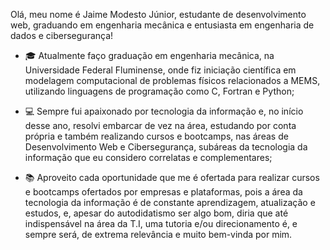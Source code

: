 
Olá, meu nome é Jaime Modesto Júnior, estudante de desenvolvimento web, graduando em engenharia mecânica e entusiasta em engenharia de dados e cibersegurança!

- :mortar_board: Atualmente faço graduação em engenharia mecânica, na Universidade Federal Fluminense, onde fiz iniciação científica em modelagem computacional de problemas físicos relacionados a MEMS, utilizando linguagens de programação como C, Fortran e Python;
 
- :computer: Sempre fui apaixonado por tecnologia da informação e, no início desse ano, resolvi embarcar de vez na área, estudando por conta própria e também realizando cursos e bootcamps, nas áreas de Desenvolvimento Web e Cibersegurança, subáreas da tecnologia da informação que eu considero correlatas e complementares;

- :books: Aproveito cada oportunidade que me é ofertada para realizar cursos e bootcamps ofertados por empresas e plataformas, pois a área da tecnologia da informação é de constante aprendizagem, atualização e estudos, e, apesar do autodidatismo ser algo bom, diria que até indispensável na área da T.I, uma tutoria e/ou direcionamento é, e sempre será, de extrema relevância e muito bem-vinda por mim.

<!--

- Atualmente me encontro realizando:

  -  :blue_book: Learn-a-thon da Cisco Brasil, através da plataforma NetAcad, onde terminei com sucesso a maratona e conquistei uma bolsa para os cursos de CCNA 1 e Network Security, sendo o primeiro já concluído e o segundo em andamento;
   
  -  :orange_book: Big Data Engineer, na plataforma Semantix Academy, oferecido pela empresa Semantix, curso que aborda tópicos como Big Data Foundations, MongoDB, Redis, Kafka, ElasticSearch e Spark, fornecendo, ao final de cada módulo, certificação em formato de badges; 
  
  -  :green_book: Fui recentemente selecionado para o treinamento em fullstack com ênfase em e-commerce usando o framework VTEX, pela plataforma Gama Academy, através do programa Hiring Coders.

### Hi there 👋
**jaimemodestojr/jaimemodestojr** is a ✨ _special_ ✨ repository because its `README.md` (this file) appears on your GitHub profile.

Here are some ideas to get you started:

- 🔭 I’m currently working on ...
- 🌱 I’m currently learning ...
- 👯 I’m looking to collaborate on ...
- 🤔 I’m looking for help with ...
- 💬 Ask me about ...
- 📫 How to reach me: ...
- 😄 Pronouns: ...
- ⚡ Fun fact: ...
-->
